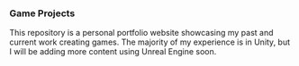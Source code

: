 ### Game Projects

This repository is a personal portfolio website showcasing my past and current work creating games.
The majority of my experience is in Unity, but I will be adding more content using Unreal Engine soon.

